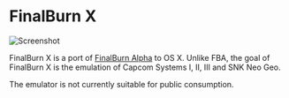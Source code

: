 FinalBurn X
===========

![Screenshot](http://i.imgur.com/rOq1C8M.png "Screenshot")

FinalBurn X is a port of [FinalBurn Alpha][1] to OS X. Unlike FBA, the goal of FinalBurn X is the emulation of Capcom Systems I, II, III and SNK Neo Geo.

The emulator is not currently suitable for public consumption.

[1]: http://www.barryharris.me.uk/fba.php
